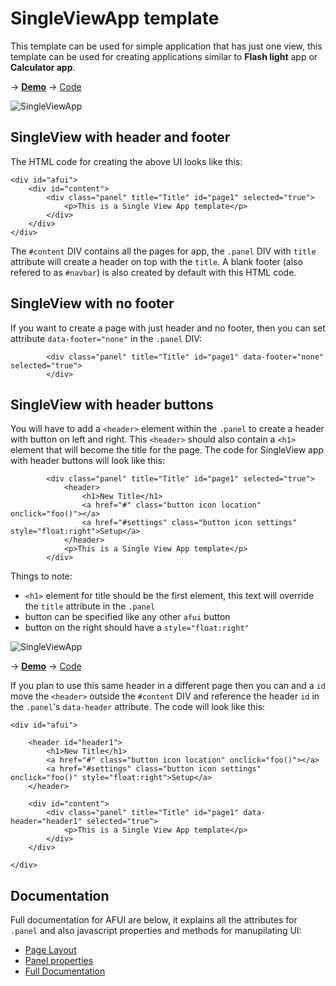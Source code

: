 SingleViewApp template
=
This template can be used for simple application that has just one view, this template can be used for creating applications similar to __Flash light__ app or __Calculator app__. 

&rarr; [__Demo__](http://htmlpreview.github.io/?https://raw.github.com/krisrak/appframework-templates/master/template-SingleViewApp.html) &rarr; [Code](https://github.com/krisrak/appframework-templates/blob/master/template-SingleViewApp.html)

![SingleViewApp](https://raw.github.com/krisrak/appframework-templates/master/screenshots/SingleViewApp.png)

SingleView with header and footer
-
The HTML code for creating the above UI looks like this:
```
<div id="afui">
    <div id="content">
        <div class="panel" title="Title" id="page1" selected="true">
            <p>This is a Single View App template</p>
        </div>
    </div>
</div>
```
The `#content` DIV contains all the pages for app, the `.panel` DIV with `title` attribute will create a header on top with the `title`. A blank footer (also refered to as `#navbar`) is also created by default with this HTML code.


SingleView with no footer
-
If you want to create a page with just header and no footer, then you can set attribute `data-footer="none"` in the `.panel` DIV:
```
        <div class="panel" title="Title" id="page1" data-footer="none" selected="true">
        </div>
```

SingleView with header buttons
-
You will have to add a `<header>` element within the `.panel` to create a header with button on left and right. This `<header>` should also contain a `<h1>` element that will become the title for the page. The code for SingleView app with header buttons will look like this:
```
        <div class="panel" title="Title" id="page1" selected="true">
            <header>
                <h1>New Title</h1>
                <a href="#" class="button icon location" onclick="foo()"></a>
                <a href="#settings" class="button icon settings" style="float:right">Setup</a>
            </header>
            <p>This is a Single View App template</p>
        </div>
```
Things to note:
- `<h1>` element for title should be the first element, this text will override the `title` attribute in the `.panel`
- button can be specified like any other `afui` button
- button on the right should have a `style="float:right"`

![SingleViewApp](https://raw.github.com/krisrak/appframework-templates/master/screenshots/SingleViewApp-header.png)

&rarr; [__Demo__](http://htmlpreview.github.io/?https://raw.github.com/krisrak/appframework-templates/master/template-SingleViewApp-header.html) &rarr; [Code](https://github.com/krisrak/appframework-templates/blob/master/template-SingleViewApp-header.html)

If you plan to use this same header in a different page then you can and a `id` move the `<header>` outside the `#content` DIV and reference the header `id` in the `.panel`'s `data-header` attribute. The code will look like this:
```
<div id="afui">

    <header id="header1">
        <h1>New Title</h1>
        <a href="#" class="button icon location" onclick="foo()"></a>
        <a href="#settings" class="button icon settings" onclick="foo()" style="float:right">Setup</a>
    </header>

    <div id="content">
        <div class="panel" title="Title" id="page1" data-header="header1" selected="true">
            <p>This is a Single View App template</p>
        </div>
    </div>

</div>
```
Documentation
-
Full documentation for AFUI are below, it explains all the attributes for `.panel` and also javascript properties and methods for manupilating UI:
- [Page Layout](http://app-framework-software.intel.com/documentation.php#afui/afui_layout)
- [Panel properties](http://app-framework-software.intel.com/documentation.php#afui/afui_panels)
- [Full Documentation](http://app-framework-software.intel.com/documentation.php#afui/afui_about)

